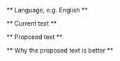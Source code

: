 ** Language, e.g.  English **



** Current text **

** Proposed text **

** Why the proposed text is better **
